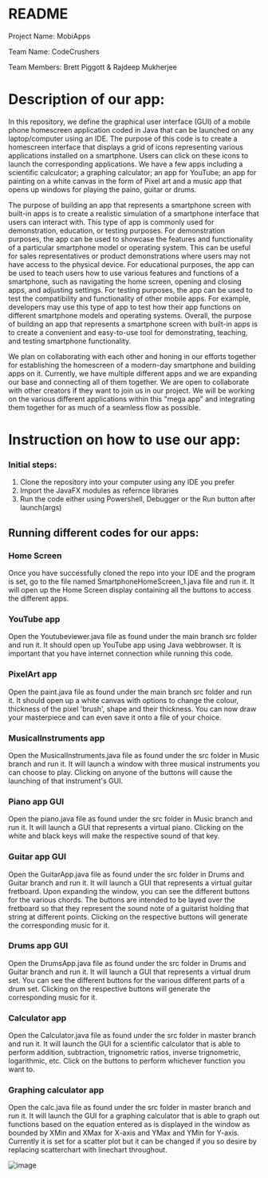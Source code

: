 # README

Project Name: MobiApps

Team Name: CodeCrushers

Team Members: Brett Piggott & Rajdeep Mukherjee

# Description of our app:

In this repository, we define the graphical user interface (GUI) of a mobile phone homescreen application coded in Java that can be launched on any laptop/computer using an IDE. The purpose of this code is to create a homescreen interface that displays a grid of icons representing various applications installed on a smartphone. Users can click on these icons to launch the corresponding applications. We have a few apps including a scientific calculcator; a graphing calculator; an app for YouTube; an app for painting on a white canvas in the form of Pixel art and a music app that opens up windows for playing the paino, guitar or drums.

The purpose of building an app that represents a smartphone screen with built-in apps is to create a realistic simulation of a smartphone interface that users can interact with. This type of app is commonly used for demonstration, education, or testing purposes. For demonstration purposes, the app can be used to showcase the features and functionality of a particular smartphone model or operating system. This can be useful for sales representatives or product demonstrations where users may not have access to the physical device. For educational purposes, the app can be used to teach users how to use various features and functions of a smartphone, such as navigating the home screen, opening and closing apps, and adjusting settings. For testing purposes, the app can be used to test the compatibility and functionality of other mobile apps. For example, developers may use this type of app to test how their app functions on different smartphone models and operating systems. Overall, the purpose of building an app that represents a smartphone screen with built-in apps is to create a convenient and easy-to-use tool for demonstrating, teaching, and testing smartphone functionality.

We plan on collaborating with each other and honing in our efforts together for establishing the homescreen of a modern-day smartphone and building apps on it. Currently, we have multiple different apps and we are expanding our base and connecting all of them together. We are open to collaborate with other creators if they want to join us in our project. We will be working on the various different applications within this "mega app" and integrating them together for as much of a seamless flow as possible.

# Instruction on how to use our app:

### Initial steps:
1) Clone the repository into your computer using any IDE you prefer
2) Import the JavaFX modules as refernce libraries
3) Run the code either using Powershell, Debugger or the Run button after launch(args)

## Running different codes for our apps:
### Home Screen
Once you have successfully cloned the repo into your IDE and the program is set, go to the file named SmartphoneHomeScreen_1.java file and run it. It will open up the Home Screen display containing all the buttons to access the different apps.

### YouTube app
Open the Youtubeviewer.java file as found under the main branch src folder and run it. It should open up YouTube app using Java webbrowser. It is important that you have internet connection while running this code.

### PixelArt app
Open the paint.java file as found under the main branch src folder and run it. It should open up a white canvas with options to change the colour, thickness of the pixel 'brush', shape and their thickness. You can now draw your masterpiece and can even save it onto a file of your choice.

### MusicalInstruments app
Open the MusicalInstruments.java file as found under the  src folder in Music branch and run it. It will launch a window with three musical instruments you can choose to play. Clicking on anyone of the buttons will cause the launching of that instrument's GUI.

### Piano app GUI
Open the piano.java file as found under the src folder in Music branch and run it. It will launch a GUI that represents a virtual piano. Clicking on the white and black keys will make the respective sound of that key.

### Guitar app GUI
Open the GuitarApp.java file as found under the src folder in Drums and Guitar branch and run it. It will launch a GUI that represents a virtual guitar fretboard. Upon expanding the window, you can see the different buttons for the various chords. The buttons are intended to be layed over the fretboard so that they represent the sound note of a guitarist holding that string at different points. Clicking on the respective buttons will generate the corresponding music for it.

### Drums app GUI
Open the DrumsApp.java file as found under the src folder in Drums and Guitar branch and run it. It will launch a GUI that represents a virtual drum set. You can see the different buttons for the various different parts of a drum set. Clicking on the respective buttons will generate the corresponding music for it.

### Calculator app
Open the Calculator.java file as found under the src folder in master branch and run it. It will launch the GUI for a scientific calculator that is able to perform addition, subtraction, trignometric ratios, inverse trignometric, logarithmic, etc. Click on the buttons to perform whichever function you want to.

### Graphing calculator app
Open the calc.java file as found under the src folder in master branch and run it. It will launch the GUI for a graphing calculator that is able to graph out functions based on the equation entered as is displayed in the window as bounded by XMin and XMax for X-axis and YMax and YMin for Y-axis. Currently it is set for a scatter plot but it can be changed if you so desire by replacing scatterchart with linechart throughout.

![image](https://user-images.githubusercontent.com/118029454/232185197-3e805e05-e643-46e4-89c5-f8f90489df76.png)
